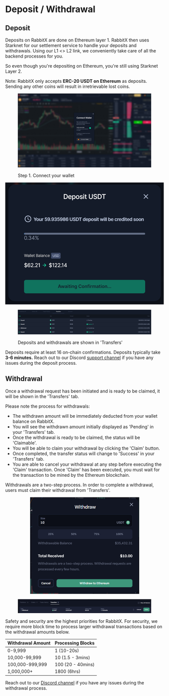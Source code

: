 # Deposit / Withdrawal

## Deposit

Deposits on RabbitX are done on Ethereum layer 1. RabbitX then uses Starknet for our settlement service to handle your deposits and withdrawals. Using our L1 <> L2 link, we conveniently take care of all the backend processes for you.

So even though you're depositing on Ethereum, you're still using Starknet Layer 2.

Note: RabbitX only accepts **ERC-20 USDT on Ethereum** as deposits. Sending any other coins will result in irretrievable lost coins.

<figure><img src=".gitbook/assets/image (12).png" alt="Connect your wallet"><figcaption><p>Step 1. Connect your wallet</p></figcaption></figure>

![](<.gitbook/assets/image (10).png>)

<figure><img src=".gitbook/assets/image (7) (2) (1) (1).png" alt=""><figcaption><p>Deposits and withdrawals are shown in 'Transfers'</p></figcaption></figure>

Deposits require at least 16 on-chain confirmations. Deposits typically take **3-6 minutes.** Reach out to our Discord [support channel](https://discord.gg/yFHNDe4KDY) if you have any issues during the deposit process.

## Withdrawal

Once a withdrawal request has been initiated and is ready to be claimed, it will be shown in the 'Transfers' tab.

Please note the process for withdrawals:

* The withdrawn amount will be immediately deducted from your wallet balance on RabbitX.
* You will see the withdrawn amount initially displayed as 'Pending' in your 'Transfers' tab.
* Once the withdrawal is ready to be claimed, the status will be 'Claimable'.
* You will be able to claim your withdrawal by clicking the 'Claim' button.
* Once completed, the transfer status will change to 'Success' in your 'Transfers' tab.
* You are able to cancel your withdrawal at any step before executing the 'Claim' transaction. Once 'Claim' has been executed, you must wait for the transaction to be mined by the Ethereum blockchain.

Withdrawals are a two-step process. In order to complete a withdrawal, users must claim their withdrawal from 'Transfers'.

<div align="center">

<figure><img src=".gitbook/assets/image.png" alt="" width="347"><figcaption></figcaption></figure>

</div>

<figure><img src=".gitbook/assets/image (3).png" alt=""><figcaption></figcaption></figure>

Safety and security are the highest priorities for RabbitX. For security, we require more block time to process larger withdrawal transactions based on the withdrawal amounts below.

| Withdrawal Amount | Processing Blocks |
| ----------------- | ----------------- |
| 0-9,999           | 1 (10-20s)        |
| 10,000-99,999     | 10 (1.5 - 3mins)  |
| 100,000-999,999   | 100 (20 - 40mins) |
| 1,000,000+        | 1800 (6hrs)       |

Reach out to our [Discord channel](https://discord.com/invite/rabbitx) if you have any issues during the withdrawal process.
